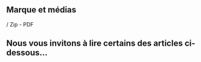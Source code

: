 ## Marque et médias

/ Zip  -  PDF

## Nous vous invitons à lire certains des articles ci-dessous...

